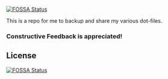 [![FOSSA Status](https://app.fossa.io/api/projects/git%2Bgithub.com%2Fdamishra%2Fdotfiles.svg?type=shield)](https://app.fossa.io/projects/git%2Bgithub.com%2Fdamishra%2Fdotfiles?ref=badge_shield)


This is a repo for me to backup and share my various dot-files.

### Constructive Feedback is appreciated!


## License
[![FOSSA Status](https://app.fossa.io/api/projects/git%2Bgithub.com%2Fdamishra%2Fdotfiles.svg?type=large)](https://app.fossa.io/projects/git%2Bgithub.com%2Fdamishra%2Fdotfiles?ref=badge_large)